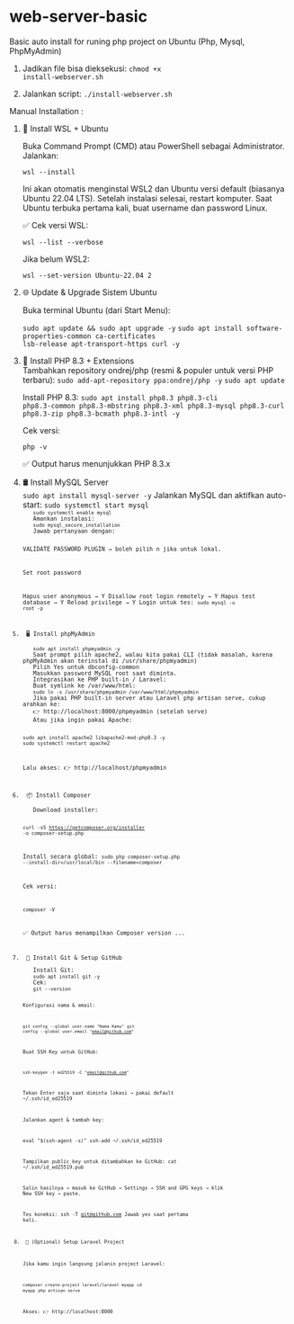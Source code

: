 # web-server-basic
Basic auto install for runing php project on Ubuntu (Php, Mysql, PhpMyAdmin)

1. Jadikan file bisa dieksekusi:
   <code>chmod +x install-webserver.sh</code>

2. Jalankan script:
   <code>./install-webserver.sh</code>

Manual Installation :

<ol>
   <li> 🧰 Install WSL + Ubuntu</li>
   
   Buka Command Prompt (CMD) atau PowerShell sebagai Administrator.
   Jalankan:
   
   <code>wsl --install</code>
   
   Ini akan otomatis menginstal WSL2 dan Ubuntu versi default (biasanya Ubuntu 22.04 LTS). Setelah instalasi selesai, restart komputer. Saat Ubuntu terbuka pertama kali, buat username dan password Linux.
   
   ✅ Cek versi WSL:
   
   <code>wsl --list --verbose</code>
   
   Jika belum WSL2:
   
   <code>wsl --set-version Ubuntu-22.04 2</code>
   
   <li> 🌐 Update & Upgrade Sistem Ubuntu</li>
   
   Buka terminal Ubuntu (dari Start Menu):
   
   
   <code>sudo apt update && sudo apt upgrade -y</code>
   <code>sudo apt install software-properties-common ca-certificates lsb-release apt-transport-https curl -y</code>
   
   <li> 🧪 Install PHP 8.3 + Extensions</li>
   Tambahkan repository ondrej/php (resmi & populer untuk versi PHP terbaru): 
   <code>sudo add-apt-repository ppa:ondrej/php -y</code>
   <code>sudo apt update</code>
   
   
   Install PHP 8.3:
   <code>sudo apt install php8.3 php8.3-cli php8.3-common php8.3-mbstring php8.3-xml php8.3-mysql php8.3-curl php8.3-zip php8.3-bcmath php8.3-intl -y</code>
   
   Cek versi:
   
   <code>php -v</code>
   
   
   ✅ Output harus menunjukkan PHP 8.3.x
   
   <li> 🛢 Install MySQL Server</li>
   <code>sudo apt install mysql-server -y</code>
   Jalankan MySQL dan aktifkan auto-start:
   <code>sudo systemctl start mysql<code>
   <code>sudo systemctl enable mysql</code>
   Amankan instalasi:
   <code>sudo mysql_secure_installation</code>
   Jawab pertanyaan dengan:
   
   VALIDATE PASSWORD PLUGIN → boleh pilih n jika untuk lokal.
   
   Set root password
   
   Hapus user anonymous → Y
   Disallow root login remotely → Y
   Hapus test database → Y
   Reload privilege → Y
   Login untuk tes:
   <code>sudo mysql -u root -p</code>
   
   <li> 🖥 Install phpMyAdmin</li>
   <code>sudo apt install phpmyadmin -y</code>   
   Saat prompt pilih apache2, walau kita pakai CLI (tidak masalah, karena phpMyAdmin akan terinstal di /usr/share/phpmyadmin)
   Pilih Yes untuk dbconfig-common
   Masukkan password MySQL root saat diminta.
   Integrasikan ke PHP built-in / Laravel:
   Buat symlink ke /var/www/html:
   <code>sudo ln -s /usr/share/phpmyadmin /var/www/html/phpmyadmin</code>
   Jika pakai PHP built-in server atau Laravel php artisan serve, cukup arahkan ke:
   👉 http://localhost:8000/phpmyadmin (setelah serve)
   Atau jika ingin pakai Apache:
   
   <code>sudo apt install apache2 libapache2-mod-php8.3 -y</code>
   <code>sudo systemctl restart apache2</code>
   
   
   Lalu akses:
   👉 http://localhost/phpmyadmin
   
   <li> 📦 Install Composer</li>
   Download installer:
   
   <code>curl -sS https://getcomposer.org/installer -o composer-setup.php</code>
   
   Install secara global:
   <code>sudo php composer-setup.php --install-dir=/usr/local/bin --filename=composer</code>

   Cek versi:
   
   <code>composer -V</code>
   
   
   ✅ Output harus menampilkan Composer version ...
   
   <li> 🧰 Install Git & Setup GitHub </li>
   Install Git:
   <code>sudo apt install git -y</code>
   Cek:
   <code>git --version
   
   Konfigurasi nama & email:
   
   <code>git config --global user.name "Nama Kamu"</code>
   <code>git config --global user.email "email@github.com"</code>
   
   Buat SSH Key untuk GitHub:
   
   <code>ssh-keygen -t ed25519 -C "email@github.com"</code>
   
   Tekan Enter saja saat diminta lokasi → pakai default ~/.ssh/id_ed25519
   
   Jalankan agent & tambah key:
   
   eval "$(ssh-agent -s)"
   ssh-add ~/.ssh/id_ed25519
   
   Tampilkan public key untuk ditambahkan ke GitHub:
   cat ~/.ssh/id_ed25519.pub
   
   Salin hasilnya → masuk ke GitHub → Settings → SSH and GPG keys
    → klik New SSH key → paste.
   
   Tes koneksi:
   ssh -T git@github.com
   Jawab yes saat pertama kali.
   
   <li> 🧭 (Optional) Setup Laravel Project</li>
   
   Jika kamu ingin langsung jalanin project Laravel:
   
   <code>composer create-project laravel/laravel myapp</code>
   <code>cd myapp</code>
   <code>php artisan serve</code>
      
   Akses: 👉 http://localhost:8000

</ol> 

